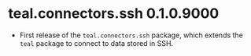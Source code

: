 # teal.connectors.ssh 0.1.0.9000

* First release of the `teal.connectors.ssh` package, which extends the `teal` package to connect to data stored in SSH.

